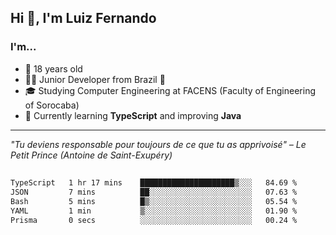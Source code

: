 <h2>Hi 👋, I'm Luiz Fernando</h2>

### I'm...
* 🤟 18 years old
* 👨‍💻 Junior Developer from Brazil 💚
* 🎓 Studying Computer Engineering at FACENS (Faculty of Engineering of Sorocaba)
* 🔭 Currently learning **TypeScript** and improving **Java**

---

_"Tu deviens responsable pour toujours de ce que tu as apprivoisé" – Le Petit Prince (Antoine de Saint-Exupéry)_

##

<!--START_SECTION:waka-->

```txt
TypeScript   1 hr 17 mins    █████████████████████▒░░░   84.69 %
JSON         7 mins          ██░░░░░░░░░░░░░░░░░░░░░░░   07.63 %
Bash         5 mins          █▒░░░░░░░░░░░░░░░░░░░░░░░   05.54 %
YAML         1 min           ▒░░░░░░░░░░░░░░░░░░░░░░░░   01.90 %
Prisma       0 secs          ░░░░░░░░░░░░░░░░░░░░░░░░░   00.24 %
```

<!--END_SECTION:waka-->
